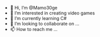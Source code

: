 - 👋 Hi, I’m @Mamo30ge
- 👀 I’m interested in creating video games
- 🌱 I’m currently learning C#
- 💞️ I’m looking to collaborate on ...
- 📫 How to reach me ...

<!---
Mamo30ge/Mamo30ge is a ✨ special ✨ repository because its `README.md` (this file) appears on your GitHub profile.
You can click the Preview link to take a look at your changes.
--->
